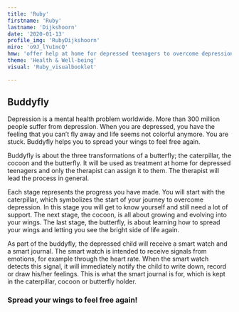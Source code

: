 ```yaml
---
title: 'Ruby'
firstname: 'Ruby'
lastname: 'Dijkshoorn'
date: '2020-01-13'
profile_img: 'RubyDijkshoorn'
miro: 'o9J_lYu1mcQ'
hmw: 'offer help at home for depressed teenagers to overcome depression?'
theme: 'Health & Well-being'
visual: 'Ruby_visualbooklet'

---
```


## Buddyfly

Depression is a mental health problem worldwide. More than 300 million people suffer from depression. When you are depressed, you have the feeling that you can’t fly away and life seems not colorful anymore. You are stuck. Buddyfly helps you to spread your wings to feel free again.  

Buddyfly is about the three transformations of a butterfly; the caterpillar, the cocoon and the butterfly. It will be used as treatment at home for depressed teenagers and only the therapist can assign it to them. The therapist will lead the process in general. 

Each stage represents the progress you have made. You will start with the caterpillar, which symbolizes the start of your journey to overcome depression. In this stage you will get to know yourself and still need a lot of support. The next stage, the cocoon, is all about growing and evolving into your wings. The last stage, the butterfly, is about learning how to spread your wings and letting you see the bright side of life again. 

As part of the buddyfly, the depressed child will receive a smart watch and a smart journal. The smart watch is intended to receive signals from emotions, for example through the heart rate. When the smart watch detects this signal, it will immediately notify the child to write down, record or draw his/her feelings. This is what the smart journal is for, which is kept in the caterpillar, cocoon or butterfly holder. 

### Spread your wings to feel free again! 